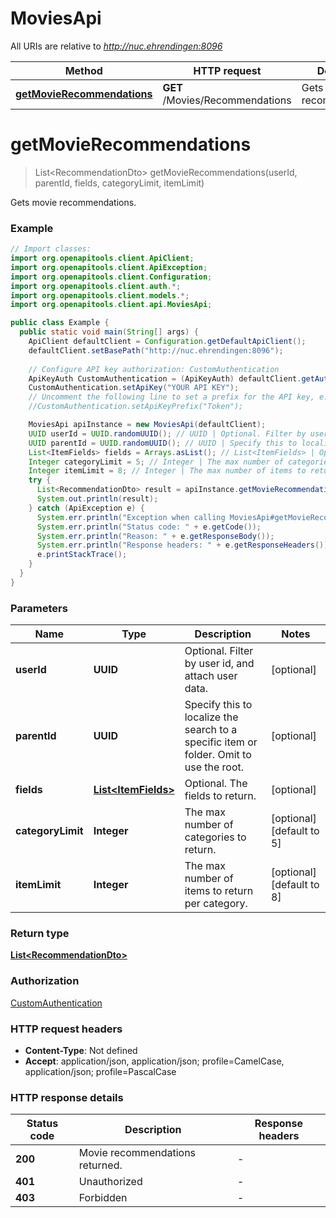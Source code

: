 # MoviesApi

All URIs are relative to *http://nuc.ehrendingen:8096*

| Method | HTTP request | Description |
|------------- | ------------- | -------------|
| [**getMovieRecommendations**](MoviesApi.md#getMovieRecommendations) | **GET** /Movies/Recommendations | Gets movie recommendations. |


<a id="getMovieRecommendations"></a>
# **getMovieRecommendations**
> List&lt;RecommendationDto&gt; getMovieRecommendations(userId, parentId, fields, categoryLimit, itemLimit)

Gets movie recommendations.

### Example
```java
// Import classes:
import org.openapitools.client.ApiClient;
import org.openapitools.client.ApiException;
import org.openapitools.client.Configuration;
import org.openapitools.client.auth.*;
import org.openapitools.client.models.*;
import org.openapitools.client.api.MoviesApi;

public class Example {
  public static void main(String[] args) {
    ApiClient defaultClient = Configuration.getDefaultApiClient();
    defaultClient.setBasePath("http://nuc.ehrendingen:8096");
    
    // Configure API key authorization: CustomAuthentication
    ApiKeyAuth CustomAuthentication = (ApiKeyAuth) defaultClient.getAuthentication("CustomAuthentication");
    CustomAuthentication.setApiKey("YOUR API KEY");
    // Uncomment the following line to set a prefix for the API key, e.g. "Token" (defaults to null)
    //CustomAuthentication.setApiKeyPrefix("Token");

    MoviesApi apiInstance = new MoviesApi(defaultClient);
    UUID userId = UUID.randomUUID(); // UUID | Optional. Filter by user id, and attach user data.
    UUID parentId = UUID.randomUUID(); // UUID | Specify this to localize the search to a specific item or folder. Omit to use the root.
    List<ItemFields> fields = Arrays.asList(); // List<ItemFields> | Optional. The fields to return.
    Integer categoryLimit = 5; // Integer | The max number of categories to return.
    Integer itemLimit = 8; // Integer | The max number of items to return per category.
    try {
      List<RecommendationDto> result = apiInstance.getMovieRecommendations(userId, parentId, fields, categoryLimit, itemLimit);
      System.out.println(result);
    } catch (ApiException e) {
      System.err.println("Exception when calling MoviesApi#getMovieRecommendations");
      System.err.println("Status code: " + e.getCode());
      System.err.println("Reason: " + e.getResponseBody());
      System.err.println("Response headers: " + e.getResponseHeaders());
      e.printStackTrace();
    }
  }
}
```

### Parameters

| Name | Type | Description  | Notes |
|------------- | ------------- | ------------- | -------------|
| **userId** | **UUID**| Optional. Filter by user id, and attach user data. | [optional] |
| **parentId** | **UUID**| Specify this to localize the search to a specific item or folder. Omit to use the root. | [optional] |
| **fields** | [**List&lt;ItemFields&gt;**](ItemFields.md)| Optional. The fields to return. | [optional] |
| **categoryLimit** | **Integer**| The max number of categories to return. | [optional] [default to 5] |
| **itemLimit** | **Integer**| The max number of items to return per category. | [optional] [default to 8] |

### Return type

[**List&lt;RecommendationDto&gt;**](RecommendationDto.md)

### Authorization

[CustomAuthentication](../README.md#CustomAuthentication)

### HTTP request headers

 - **Content-Type**: Not defined
 - **Accept**: application/json, application/json; profile=CamelCase, application/json; profile=PascalCase

### HTTP response details
| Status code | Description | Response headers |
|-------------|-------------|------------------|
| **200** | Movie recommendations returned. |  -  |
| **401** | Unauthorized |  -  |
| **403** | Forbidden |  -  |

